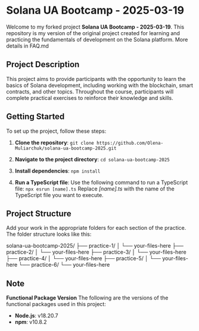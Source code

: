 # Solana UA Bootcamp - 2025-03-19

Welcome to my forked project **Solana UA Bootcamp - 2025-03-19**. This repository is my version of the original project created for learning and practicing the fundamentals of development on the Solana platform. More details in FAQ.md

## Project Description
This project aims to provide participants with the opportunity to learn the basics of Solana development, including working with the blockchain, smart contracts, and other topics. Throughout the course, participants will complete practical exercises to reinforce their knowledge and skills.

## Getting Started

To set up the project, follow these steps:

1.  **Clone the repository**:
    ``` git clone https://github.com/Olena-Muliarchuk/solana-ua-bootcamp-2025.git ```

2. **Navigate to the project directory**:
    ```cd solana-ua-bootcamp-2025 ```

3. **Install dependencies**:
    ```npm install```

4. **Run a TypeScript file**:
Use the following command to run a TypeScript file:
```npx esrun [name].ts```
Replace *[name].ts* with the name of the TypeScript file you want to execute.

## Project Structure

Add your work in the appropriate folders for each section of the practice. The folder structure looks like this:

solana-ua-bootcamp-2025/
├── practice-1/
│   └── your-files-here
├── practice-2/
│   └── your-files-here
├── practice-3/
│   └── your-files-here
├── practice-4/
│   └── your-files-here
├── practice-5/
│   └── your-files-here
└── practice-6/
    └── your-files-here


## Note
**Functional Package Version**
The following are the versions of the functional packages used in this project:
-  **Node.js**: v18.20.7
-  **npm**: v10.8.2
